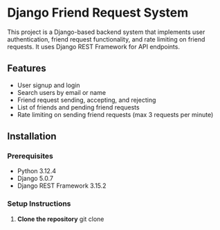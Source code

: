# Django Friend Request System

This project is a Django-based backend system that implements user authentication, friend request functionality, and rate limiting on friend requests. It uses Django REST Framework for API endpoints.

## Features

- User signup and login
- Search users by email or name
- Friend request sending, accepting, and rejecting
- List of friends and pending friend requests
- Rate limiting on sending friend requests (max 3 requests per minute)

## Installation

### Prerequisites

- Python 3.12.4
- Django 5.0.7
- Django REST Framework 3.15.2

### Setup Instructions

1. **Clone the repository**
   git clone [<repository-url>](https://github.com/ompakash/friendrequests.git)
   
